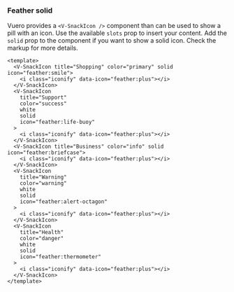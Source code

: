 ### Feather solid

Vuero provides a `<V-SnackIcon />` component than can be used
to show a pill with an icon. Use the available `slots` prop
to insert your content. Add the `solid` prop to the component
if you want to show a solid icon. Check the markup for more details.

<!--code-->

```vue
<template>
  <V-SnackIcon title="Shopping" color="primary" solid icon="feather:smile">
    <i class="iconify" data-icon="feather:plus"></i>
  </V-SnackIcon>
  <V-SnackIcon
    title="Support"
    color="success"
    white
    solid
    icon="feather:life-buoy"
  >
    <i class="iconify" data-icon="feather:plus"></i>
  </V-SnackIcon>
  <V-SnackIcon title="Business" color="info" solid icon="feather:briefcase">
    <i class="iconify" data-icon="feather:plus"></i>
  </V-SnackIcon>
  <V-SnackIcon
    title="Warning"
    color="warning"
    white
    solid
    icon="feather:alert-octagon"
  >
    <i class="iconify" data-icon="feather:plus"></i>
  </V-SnackIcon>
  <V-SnackIcon
    title="Health"
    color="danger"
    white
    solid
    icon="feather:thermometer"
  >
    <i class="iconify" data-icon="feather:plus"></i>
  </V-SnackIcon>
</template>
```

<!--/code-->

<!--example-->

<div class="snacks">
  <V-SnackIcon title="Shopping" color="primary" solid icon="feather:smile">
    <i class="iconify" data-icon="feather:plus"></i>
  </V-SnackIcon>
  <V-SnackIcon
    title="Support"
    color="success"
    white
    solid
    icon="feather:life-buoy"
  >
    <i class="iconify" data-icon="feather:plus"></i>
  </V-SnackIcon>
  <V-SnackIcon title="Business" color="info" solid icon="feather:briefcase">
    <i class="iconify" data-icon="feather:plus"></i>
  </V-SnackIcon>
  <V-SnackIcon
    title="Warning"
    color="warning"
    white
    solid
    icon="feather:alert-octagon"
  >
    <i class="iconify" data-icon="feather:plus"></i>
  </V-SnackIcon>
  <V-SnackIcon
    title="Health"
    color="danger"
    white
    solid
    icon="feather:thermometer"
  >
    <i class="iconify" data-icon="feather:plus"></i>
  </V-SnackIcon>
</div>

<!--/example-->
